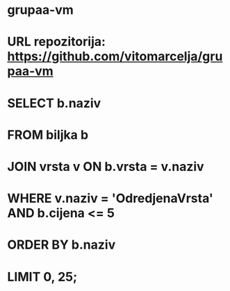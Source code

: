 # grupaa-vm
# URL repozitorija: https://github.com/vitomarcelja/grupaa-vm
# SELECT b.naziv
# FROM biljka b
# JOIN vrsta v ON b.vrsta = v.naziv
# WHERE v.naziv = 'OdredjenaVrsta' AND b.cijena <= 5
# ORDER BY b.naziv
# LIMIT 0, 25;
